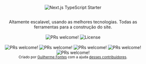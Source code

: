 <p align="center">
  <img src="https://github.com/Yokaito/quixer/assets/20995335/3982c98b-9c63-4158-ad49-f578a66db4cf?width=1434&height=532" alt="Next.js TypeScript Starter">
</p>

<br />

<div align="center">Altamente escalavel, usando as melhores tecnologias. Todas as ferramentas para a construção do site.</div>

<br />

<div align="center">
  <img src="https://img.shields.io/static/v1?label=PRs&message=welcome&style=flat-square&color=5e17eb&labelColor=000000" alt="PRs welcome!" />

  <img alt="License" src="https://img.shields.io/badge/license-MITG-brightgreen?style=flat-square&color=5e17eb&labelColor=000000">
</div>

<div align="center">
  <br />
  <img src="https://sonarcloud.io/api/project_badges/measure?project=MITHGaming_mitg.misior&metric=sqale_rating" alt="PRs welcome!" />
  <img src="https://sonarcloud.io/api/project_badges/measure?project=MITHGaming_mitg.misior&metric=security_rating" alt="PRs welcome!" />
  <img src="https://sonarcloud.io/api/project_badges/measure?project=MITHGaming_mitg.misior&metric=bugs" alt="PRs welcome!" />
  <img src="https://sonarcloud.io/api/project_badges/measure?project=MITHGaming_mitg.misior&metric=code_smells" alt="PRs welcome!" />
  <img src="https://sonarcloud.io/api/project_badges/measure?project=MITHGaming_mitg.misior&metric=vulnerabilities" alt="PRs welcome!" /> 
</div>

<div align="center">
  <sub>Criado por <a href="https://github.com/Yokaito">Guilherme Fontes</a> com a ajuda <a href="https://github.com/MITHGaming/mitg.misior/graphs/contributors">desses contribuidores</a>.</sub>
</div>

<br />
